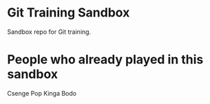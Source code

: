# Git Training Sandbox
Sandbox repo for Git training.

# People who already played in this sandbox
Csenge Pop
Kinga Bodo
